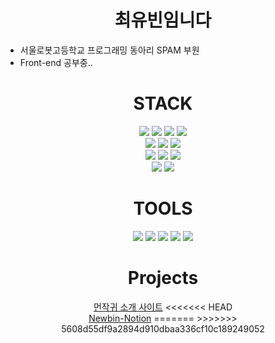 <!DOCTYPE html>
<html lang="kr">
  <head>
    <meta charset="UTF-8" />
    <meta http-equiv="X-UA-Compatible" content="IE=edge" />
    <meta name="viewport" content="width=device-width, initial-scale=1.0" />
  </head>
  <body>
    <div align="center"><h1>최유빈임니다</h1></div>
    <ul>
      <li>서울로봇고등학교 프로그래밍 동아리 SPAM 부원</li>
      <li>Front-end 공부중..</li>
    </ul>
    <div align="center"><h1>STACK</h1></div>
    <div align="center">
      <img
        src="https://img.shields.io/badge/HTML5-E34F26?style=flat-square&logo=HTML5&logoColor=white"
      />
      <img
        src="https://img.shields.io/badge/CSS3-1572B6?style=flat-square&logo=CSS3&logoColor=white"
      />
      <img
        src="https://img.shields.io/badge/JavaScript-F7DF1E?style=flat-square&logo=JavaScript&logoColor=white"
      />
            <img
        src="https://img.shields.io/badge/TypeScript-3178C6?style=flat-square&logo=TypeScript&logoColor=white"
      />
      <br />
      <img
        src="https://img.shields.io/badge/React-61DAFB?style=flat-square&logo=React&logoColor=white"
      />
      <img
        src="https://img.shields.io/badge/Next.js-000000?style=flat-square&logo=Next.js&logoColor=white"
      />
      <img
        src="https://img.shields.io/badge/tailwindcss-06B6D4?style=flat-square&logo=tailwindcss&logoColor=white"
      />
      <br />
      <img
        src="https://img.shields.io/badge/Python-3776AB?style=flat-square&logo=Python&logoColor=white"
      />
      <img
        src="https://img.shields.io/badge/C-A8B9CC?style=flat-square&logo=C&logoColor=white"
      />
      <img
        src="https://img.shields.io/badge/java-CB3837?style=flat-square&logo=java&logoColor=white"
      />
      <br />
      <img
        src="https://img.shields.io/badge/npm-CB3837?style=flat-square&logo=npm&logoColor=white"
      />
      <img
        src="https://img.shields.io/badge/Yarn-2C8EBB?style=flat-square&logo=Yarn&logoColor=white"
      />
    </div>
    <div align="center"><h1>TOOLS</h1></div>
    <div align="center">
      <img
        src="https://img.shields.io/badge/Visual Studio Code-007ACC?style=flat-square&logo=Visual Studio Code&logoColor=white"
      />
      <img
        src="https://img.shields.io/badge/GitHub-181717?style=flat-square&logo=GitHub&logoColor=white"
      />
      <img
        src="https://img.shields.io/badge/Git-F05032?style=flat-square&logo=Git&logoColor=white"
      />
      <img
        src="https://img.shields.io/badge/Windows-0078D6?style=flat-square&logo=Windows&logoColor=white"
      />
      <img
        src="https://img.shields.io/badge/Vercel-000000?style=flat-square&logo=vercel&logoColor=white"
      />
    </div>
    <div align="center"><h1>Projects</h1></div>
        <div align="center">
            <a href="https://chiicawa.newbin.me">먼작귀 소개 사이트</a>
<<<<<<< HEAD
            <br/>
            <a href="https://notion.newbin.me">Newbin-Notion</a>
=======
>>>>>>> 5608d55df9a2894d910dbaa336cf10c189249052
        </div>
  </body>
</html>
